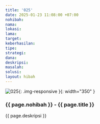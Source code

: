 ```yaml
---
title: '025'
date: 2025-01-23 11:08:00 +07:00
nohibah:
nama:
lokasi:
lama:
target:
keberhasilan:
tipe:
strategi:
dana:
deskripsi:
masalah:
solusi:
layout: hibah
---
```


![025](/static/img/hibahcms/025.png){: .img-responsive }{: width="350" }

### {{ page.nohibah }} - {{ page.title }}

{{ page.deskripsi }}
